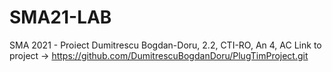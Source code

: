 # SMA21-LAB
SMA 2021 - Proiect 
Dumitrescu Bogdan-Doru, 2.2, CTI-RO, An 4, AC 
Link to project -> https://github.com/DumitrescuBogdanDoru/PlugTimProject.git